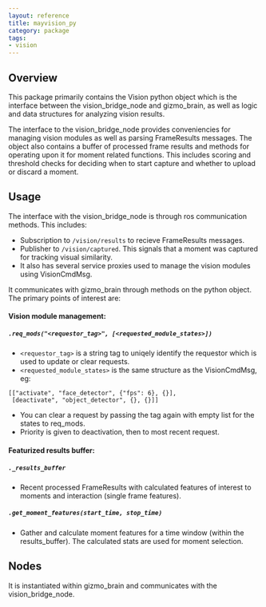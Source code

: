 ```yaml
---
layout: reference
title: mayvision_py
category: package
tags: 
- vision
---
```


## Overview
This package primarily contains the Vision python object which is the interface between the vision_bridge_node and gizmo_brain, as well as logic and data structures for analyzing vision results.

The interface to the vision_bridge_node provides conveniencies for managing vision modules as well as parsing FrameResults messages. The object also contains a buffer of processed frame results and methods for operating upon it for moment related functions. This includes scoring and threshold checks for deciding when to start capture and whether to upload or discard a moment.

## Usage
The interface with the vision_bridge_node is through ros communication methods. This includes:
- Subscription to ``/vision/results`` to recieve FrameResults messages.
- Publisher to ``/vision/captured``. This signals that a moment was captured for tracking visual similarity.
- It also has several service proxies used to manage the vision modules using VisionCmdMsg.

It communicates with gizmo_brain through methods on the python object. The primary points of interest are:
#### Vision module management:
##### `.req_mods("<requestor_tag>", [<requested_module_states>])`
- `<requestor_tag>` is a string tag to uniqely identify the requestor which is used to update or clear requests.
- `<requested_module_states>` is the same structure as the VisionCmdMsg, eg:
```
[["activate", "face_detector", {"fps": 6}, {}],
 [deactivate", "object_detector", {}, {}]]
```
- You can clear a request by passing the tag again with empty list for the states to req_mods.
- Priority is given to deactivation, then to most recent request.

#### Featurized results buffer:
##### `._results_buffer`
- Recent processed FrameResults with calculated features of interest to moments and interaction (single frame features).
##### `.get_moment_features(start_time, stop_time)`
- Gather and calculate moment features for a time window (within the results_buffer). The calculated stats are used for moment selection.

## Nodes
It is instantiated within gizmo_brain and communicates with the vision_bridge_node.

